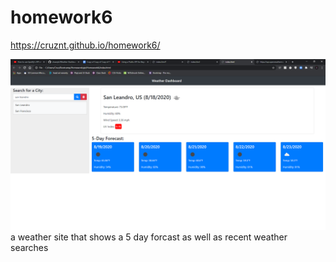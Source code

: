 # homework6

https://cruznt.github.io/homework6/

![image of hw](docs/screenshot.png)
a weather site that shows a 5 day forcast as well as recent weather searches
